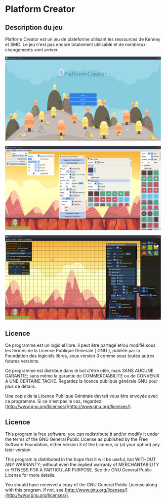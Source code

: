 # Platform Creator

## Description du jeu
Platform Creator est un jeu de plateforme utilisant les ressources de Kenney et SMC. Le jeu n'est pas encore totalement utilisable et de nombreux changements vont arriver.

![Menu principal](FAQ/mainmenu.png)

![Editeur de niveau](FAQ/editor.png)

![Editeur de niveau 2](FAQ/editor_2.png)

## Licence

Ce programme est un logiciel libre: il peut être partagé et/ou modifié sous les termes de la Licence Publique Generale ( GNU ), publiée par la Foundation des logiciels libres, sous version 3 comme sous toutes autres futures versions.

Ce programme est distribué dans le but d'être utile, mais SANS AUCUNE GARANTIE; sans même la garantie de COMMERCIABILITE ou de CONVENIR A UNE CERTAINE TACHE. Regardez la licence publique générale GNU pour plus de détails.

Une copie de la Licence Publique Générale devrait vous être envoyée avec ce programme. Si ce n'est pas le cas, regardez [http://www.gnu.org/licenses/](http://www.gnu.org/licenses/).


## Licence

This program is free software: you can redistribute it and/or modify it under the terms of the GNU General Public License as published by the Free Software Foundation, either version 3 of the License, or (at your option) any later version.

This program is distributed in the hope that it will be useful, but WITHOUT ANY WARRANTY; without even the implied warranty of MERCHANTABILITY or FITNESS FOR A PARTICULAR PURPOSE. See the GNU General Public License for more details.

You should have received a copy of the GNU General Public License along with this program. If not, see [http://www.gnu.org/licenses/](http://www.gnu.org/licenses/).
